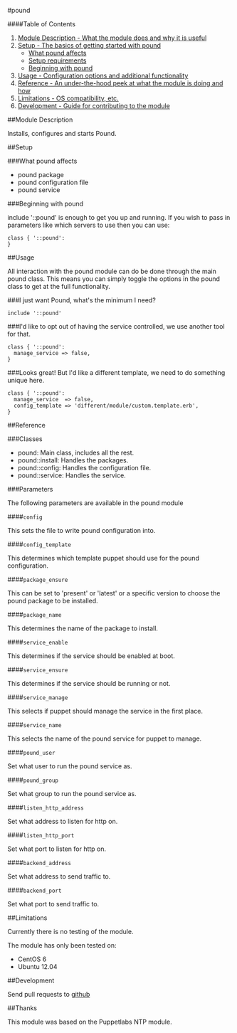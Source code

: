 #pound

####Table of Contents

1. [Module Description - What the module does and why it is useful](#module-description)
2. [Setup - The basics of getting started with pound](#setup)
    * [What pound affects](#what-pound-affects)
    * [Setup requirements](#setup-requirements)
    * [Beginning with pound](#beginning-with-pound)
3. [Usage - Configuration options and additional functionality](#usage)
4. [Reference - An under-the-hood peek at what the module is doing and how](#reference)
5. [Limitations - OS compatibility, etc.](#limitations)
6. [Development - Guide for contributing to the module](#development)

##Module Description

Installs, configures and starts Pound.

##Setup

###What pound affects

* pound package
* pound configuration file
* pound service

###Beginning with pound

include '::pound' is enough to get you up and running.  If you wish to pass in
parameters like which servers to use then you can use:

```puppet
class { '::pound':
}
```

##Usage

All interaction with the pound module can do be done through the main pound class.
This means you can simply toggle the options in the pound class to get at the
full functionality.

###I just want Pound, what's the minimum I need?

```puppet
include '::pound'
```

###I'd like to opt out of having the service controlled, we use another tool for that.

```puppet
class { '::pound':
  manage_service => false,
}
```

###Looks great!  But I'd like a different template, we need to do something unique here.

```puppet
class { '::pound':
  manage_service  => false,
  config_template => 'different/module/custom.template.erb',
}
```

##Reference

###Classes

* pound: Main class, includes all the rest.
* pound::install: Handles the packages.
* pound::config: Handles the configuration file.
* pound::service: Handles the service.

###Parameters

The following parameters are available in the pound module

####`config`

This sets the file to write pound configuration into.

####`config_template`

This determines which template puppet should use for the pound configuration.

####`package_ensure`

This can be set to 'present' or 'latest' or a specific version to choose the
pound package to be installed.

####`package_name`

This determines the name of the package to install.

####`service_enable`

This determines if the service should be enabled at boot.

####`service_ensure`

This determines if the service should be running or not.

####`service_manage`

This selects if puppet should manage the service in the first place.

####`service_name`

This selects the name of the pound service for puppet to manage.

####`pound_user`

Set what user to run the pound service as.

####`pound_group`

Set what group to run the pound service as.

####`listen_http_address`

Set what address to listen for http on.

####`listen_http_port`

Set what port to listen for http on.

####`backend_address`

Set what address to send traffic to.

####`backend_port`

Set what port to send traffic to.

##Limitations

Currently there is no testing of the module.

The module has only been tested on:

* CentOS 6
* Ubuntu 12.04

##Development

Send pull requests to [github](https://github.com/curtisgithub/puppet-pound)

##Thanks

This module was based on the Puppetlabs NTP module.